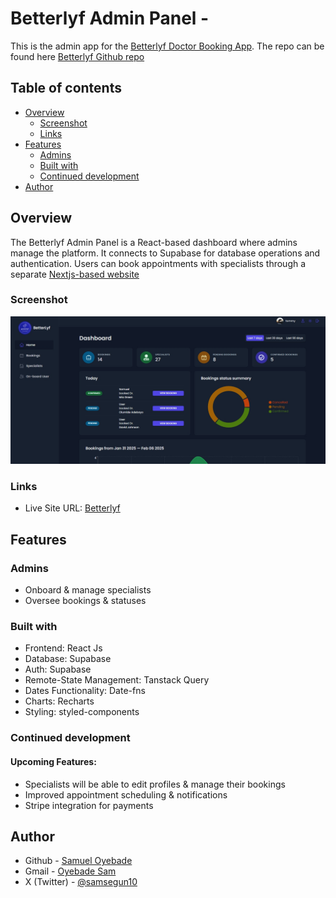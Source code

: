 # Betterlyf Admin Panel -

This is the admin app for the [Betterlyf Doctor Booking App](https://www.betterlyf.vercel.app/). The repo can be found here [Betterlyf Github repo](https://github.com/Samsegun/betterlyf)

## Table of contents

-   [Overview](#overview)
    -   [Screenshot](#screenshot)
    -   [Links](#links)
-   [Features](#features)
    -   [Admins](#admins)
    -   [Built with](#built-with)
    -   [Continued development](#continued-development)
-   [Author](#author)
<!-- -   [Acknowledgments](#acknowledgments) -->

## Overview

The Betterlyf Admin Panel is a React-based dashboard where admins manage the platform. It connects to Supabase for database operations and authentication. Users can book appointments with specialists through a separate [Nextjs-based website](https://github.com/Samsegun/betterlyf)

### Screenshot

![screenshot](./betterlyf-admin.jpeg)

### Links

-   Live Site URL: [Betterlyf](https://betterlyf-admin.vercel.app/)

## Features

### Admins

-   Onboard & manage specialists
-   Oversee bookings & statuses

### Built with

-   Frontend: React Js
-   Database: Supabase
-   Auth: Supabase
-   Remote-State Management: Tanstack Query
-   Dates Functionality: Date-fns
-   Charts: Recharts
-   Styling: styled-components

### Continued development

#### Upcoming Features:

-   Specialists will be able to edit profiles & manage their bookings
-   Improved appointment scheduling & notifications
-   Stripe integration for payments

## Author

-   Github - [Samuel Oyebade](https://github.com/Samsegun/)
-   Gmail - [Oyebade Sam](mailto:oyebadesegunsam@gmail.com)
-   X (Twitter) - [@samsegun10](https://www.twitter.com/samsegun10)
